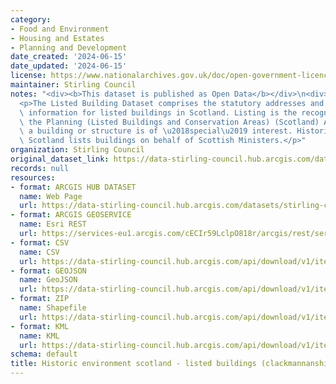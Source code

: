 ```yaml
---
category:
- Food and Environment
- Housing and Estates
- Planning and Development
date_created: '2024-06-15'
date_updated: '2024-06-15'
license: https://www.nationalarchives.gov.uk/doc/open-government-licence/version/3/
maintainer: Stirling Council
notes: "<div><b>This dataset is published as Open Data</b></div>\n<div><br /></div>\n\
  <p>The Listed Building Dataset comprises the statutory addresses and supplementary\
  \ information for listed buildings in Scotland. Listing is the recognition through\
  \ the Planning (Listed Buildings and Conservation Areas) (Scotland) Act 1997 that\
  \ a building or structure is of \u2018special\u2019 interest. Historic Environment\
  \ Scotland lists buildings on behalf of Scottish Ministers.</p>"
organization: Stirling Council
original_dataset_link: https://data-stirling-council.hub.arcgis.com/datasets/stirling-council::historic-environment-scotland-listed-buildings-clackmannanshire
records: null
resources:
- format: ARCGIS HUB DATASET
  name: Web Page
  url: https://data-stirling-council.hub.arcgis.com/datasets/stirling-council::historic-environment-scotland-listed-buildings-clackmannanshire
- format: ARCGIS GEOSERVICE
  name: Esri REST
  url: https://services-eu1.arcgis.com/cECIr59LclpO818r/arcgis/rest/services/historic_environment_scotland_listed_buildings_clackmannanshire/FeatureServer/0
- format: CSV
  name: CSV
  url: https://data-stirling-council.hub.arcgis.com/api/download/v1/items/0389baa22850416b8bc035d21c2b25a3/csv?layers=0
- format: GEOJSON
  name: GeoJSON
  url: https://data-stirling-council.hub.arcgis.com/api/download/v1/items/0389baa22850416b8bc035d21c2b25a3/geojson?layers=0
- format: ZIP
  name: Shapefile
  url: https://data-stirling-council.hub.arcgis.com/api/download/v1/items/0389baa22850416b8bc035d21c2b25a3/shapefile?layers=0
- format: KML
  name: KML
  url: https://data-stirling-council.hub.arcgis.com/api/download/v1/items/0389baa22850416b8bc035d21c2b25a3/kml?layers=0
schema: default
title: Historic environment scotland - listed buildings (clackmannanshire)
---
```

